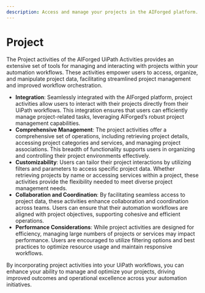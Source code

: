 ```yaml
---
description: Access and manage your projects in the AIForged platform.
---
```


# Project

The Project activities of the AIForged UiPath Activities provides an extensive set of tools for managing and interacting with projects within your automation workflows. These activities empower users to access, organize, and manipulate project data, facilitating streamlined project management and improved workflow orchestration.

* **Integration**: Seamlessly integrated with the AIForged platform, project activities allow users to interact with their projects directly from their UiPath workflows. This integration ensures that users can efficiently manage project-related tasks, leveraging AIForged’s robust project management capabilities.
* **Comprehensive Management**: The project activities offer a comprehensive set of operations, including retrieving project details, accessing project categories and services, and managing project associations. This breadth of functionality supports users in organizing and controlling their project environments effectively.
* **Customizability**: Users can tailor their project interactions by utilizing filters and parameters to access specific project data. Whether retrieving projects by name or accessing services within a project, these activities provide the flexibility needed to meet diverse project management needs.
* **Collaboration and Coordination**: By facilitating seamless access to project data, these activities enhance collaboration and coordination across teams. Users can ensure that their automation workflows are aligned with project objectives, supporting cohesive and efficient operations.
* **Performance Considerations**: While project activities are designed for efficiency, managing large numbers of projects or services may impact performance. Users are encouraged to utilize filtering options and best practices to optimize resource usage and maintain responsive workflows.

By incorporating project activities into your UiPath workflows, you can enhance your ability to manage and optimize your projects, driving improved outcomes and operational excellence across your automation initiatives.
